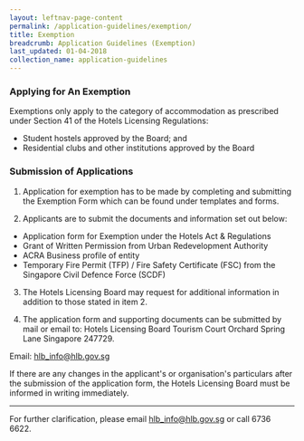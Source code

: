 ```yaml
---
layout: leftnav-page-content
permalink: /application-guidelines/exemption/
title: Exemption
breadcrumb: Application Guidelines (Exemption)
last_updated: 01-04-2018
collection_name: application-guidelines
---
```


### **Applying for An Exemption**

Exemptions only apply to the category of accommodation as prescribed under Section 41 of the Hotels Licensing Regulations: 
* Student hostels approved by the Board; and
* Residential clubs and other institutions approved by the Board

### **Submission of Applications**

1. Application for exemption has to be made by completing and submitting the Exemption Form which can be found under templates and forms.

2. Applicants are to submit the documents and information set out below:
* Application form for Exemption under the Hotels Act & Regulations
* Grant of Written Permission from Urban Redevelopment Authority
* ACRA Business profile of entity
* Temporary Fire Permit (TFP) / Fire Safety Certificate (FSC) from the Singapore Civil Defence Force (SCDF) 

3. The Hotels Licensing Board may request for additional information in addition to those stated in item 2.

4. The application form and supporting documents can be submitted by mail or email to: 
Hotels Licensing Board 
Tourism Court
Orchard Spring Lane
Singapore 247729.

Email: [hlb_info@hlb.gov.sg](mailto:hlb_info@hlb.gov.sg)

If there are any changes in the applicant's or organisation's particulars after the submission of the application form, the Hotels Licensing Board must be informed in writing immediately.

---

For further clarification, please email [hlb_info@hlb.gov.sg](mailto:hlb_info@hlb.gov.sg) or call 6736 6622.
